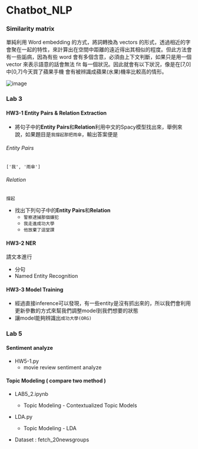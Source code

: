 # Chatbot_NLP 
### Similarity matrix 

單純利用 Word embedding 的方式，將詞轉換為 vectors 的形式，透過相近的字會聚在一起的特性，來計算出在空間中距離的遠近得出其相似的程度。但此方法會有一些詬病，因為有些 word 會有多個含意，必須由上下文判斷，如果只是用一個 vector 來表示語意的話會無法 fit 每一個狀況。因此就會有以下狀況，像是在[7,0]中[0,7]今天買了蘋果手機 會有被辨識成蘋果(水果)機率比較高的情形。

![image](https://user-images.githubusercontent.com/51444652/141946507-6d965e2a-f82a-4985-9811-b0466c748df1.png)

### Lab 3

#### HW3-1 Entity Pairs & Relation Extraction
- 將句子中的**Entity Pairs**和**Relation**利用中文的Spacy模型找出來，舉例來說，如果題目是`我撐起那把雨傘`，輸出答案便是
###### Entity Pairs
```
['我', '雨傘']
```
###### Relation
```
撐起
``` 
- 找出下列句子中的**Entity Pairs**和**Relation**
    - `警察逮捕那個嫌犯` 
    - `我走進成功大學`
    - `他放棄了這堂課`
    
#### HW3-2 NER
請文本進行
- 分句
- Named Entity Recognition


#### HW3-3 Model Training 
- 經過直接inference可以發現，有一些entity是沒有抓出來的，所以我們會利用更新參數的方式來幫我們調整model到我們想要的狀態
- 讓model能夠辨識出`成功大學(ORG)`

### Lab 5
#### Sentiment analyze
* HW5-1.py 
  *   movie review sentiment analyze
  
#### Topic Modeling ( compare two method )
* LAB5_2.ipynb
  *  Topic Modeling - Contextualized Topic Models
  
* LDA.py
  *  Topic Modeling - LDA
  
* Dataset : fetch_20newsgroups
